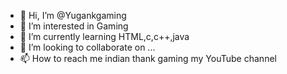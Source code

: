 - 👋 Hi, I’m @Yugankgaming
- 👀 I’m interested in Gaming
- 🌱 I’m currently learning HTML,c,c++,java
- 💞️ I’m looking to collaborate on ...
- 📫 How to reach me indian thank gaming my YouTube channel

<!---
Yugankgaming/Yugankgaming is a ✨ special ✨ repository because its `README.md` (this file) appears on your GitHub profile.
You can click the Preview link to take a look at your changes.
--->
